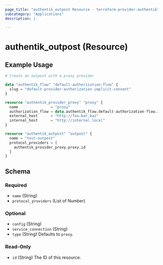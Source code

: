 ```yaml
---
page_title: "authentik_outpost Resource - terraform-provider-authentik"
subcategory: "Applications"
description: |-
  
---
```


# authentik_outpost (Resource)



## Example Usage

```terraform
# Create an outpost with a proxy provider

data "authentik_flow" "default-authorization-flow" {
  slug = "default-provider-authorization-implicit-consent"
}

resource "authentik_provider_proxy" "proxy" {
  name               = "proxy"
  authorization_flow = data.authentik_flow.default-authorization-flow.id
  external_host      = "http://foo.bar.baz"
  internal_host      = "http://internal.local"
}

resource "authentik_outpost" "outpost" {
  name = "test-outpost"
  protocol_providers = [
    authentik_provider_proxy.proxy.id
  ]
}
```

<!-- schema generated by tfplugindocs -->
## Schema

### Required

- `name` (String)
- `protocol_providers` (List of Number)

### Optional

- `config` (String)
- `service_connection` (String)
- `type` (String) Defaults to `proxy`.

### Read-Only

- `id` (String) The ID of this resource.


